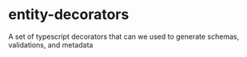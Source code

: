 # entity-decorators
A set of typescript decorators that can we used to generate schemas, validations, and metadata
